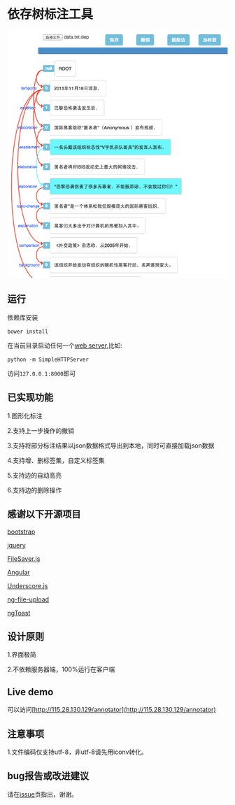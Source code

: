 # 依存树标注工具

![这里写图片描述](image/dep.jpg)

## 运行

依赖库安装

    bower install
    
在当前目录启动任何一个[web server](https://en.wikipedia.org/wiki/Web_server),比如:

    python -m SimpleHTTPServer

访问```127.0.0.1:8000```即可

## 已实现功能

1.图形化标注

2.支持上一步操作的撤销

3.支持将部分标注结果以json数据格式导出到本地，同时可直接加载json数据

4.支持增、删标签集，自定义标签集

5.支持边的自动高亮

6.支持边的删除操作

## 感谢以下开源项目

[bootstrap](https://github.com/twbs/bootstrap)

[jquery](https://github.com/jquery/jquery)

[FileSaver.js](https://github.com/eligrey/FileSaver.js)

[Angular](https://github.com/angular/angular)

[Underscore.js](https://github.com/jashkenas/underscore)

[ng-file-upload](https://github.com/danialfarid/ng-file-upload)

[ngToast](https://github.com/tameraydin/ngToast)

## 设计原则

1.界面极简

2.不依赖服务器端，100%运行在客户端

## Live demo

可以访问[http://115.28.130.129/annotator](http://115.28.130.129/annotator)

## 注意事项

1.文件编码仅支持utf-8，非utf-8请先用iconv转化。

## bug报告或改进建议

请在[issue](https://github.com/intfloat/dep-annotate/issues)页指出，谢谢。
